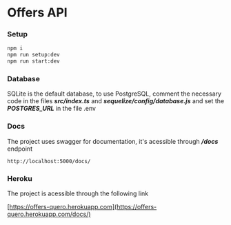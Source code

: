 # Offers API

### Setup

```sh
npm i
npm run setup:dev
npm run start:dev
```

### Database

SQLite is the default database, to use PostgreSQL, comment the necessary code in the files **_src/index.ts_** and **_sequelize/config/database.js_** and set the **_POSTGRES_URL_** in the file .env

### Docs

The project uses swagger for documentation, it's acessible through **_/docs_** endpoint

```
http://localhost:5000/docs/
```

### Heroku

The project is acessible through the following link

[https://offers-quero.herokuapp.com](https://offers-quero.herokuapp.com/docs/)
